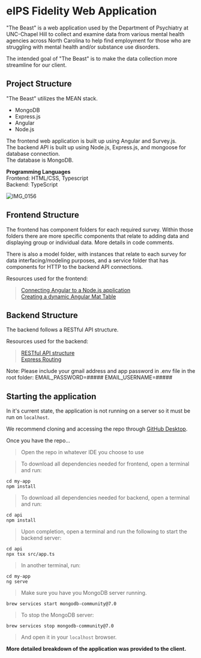 # eIPS Fidelity Web Application

"The Beast" is a web application used by the Department of Psychiatry at UNC-Chapel Hill to collect and examine data from various mental health agencies across North Carolina to help find employment for those who are struggling with mental health and/or substance use disorders.

The intended goal of "The Beast" is to make the data collection more streamline for our client.

## Project Structure

"The Beast" utilizes the MEAN stack.  
 - MongoDB  
 - Express.js  
 - Angular  
 - Node.js

The frontend web application is built up using Angular and Survey.js.  
The backend API is built up using Node.js, Express.js, and mongoose for database connection.  
The database is MongoDB.

**Programming Languages**  
Frontend: HTML/CSS, Typescript  
Backend: TypeScript

![IMG_0156](https://github.com/QianqianHong/COMP523-TeamC/assets/77793476/dc771ff6-b763-4511-b8c4-2ae760c6ceed)

## Frontend Structure

The frontend has component folders for each required survey. Within those folders there are more specific components that relate to adding data and displaying group or individual data. More details in code comments.

There is also a model folder, with instances that relate to each survey for data interfacing/modeling purposes, and a service folder that has components for HTTP to the backend API connections.

Resources used for the frontend:

> [Connecting Angular to a Node.js application](https://www.bezkoder.com/mean-stack-crud-example-angular-14/)  
> [Creating a dynamic Angular Mat Table](https://muhimasri.com/blogs/create-an-editable-dynamic-table-using-angular-material/)

## Backend Structure

The backend follows a RESTful API structure.

Resources used for the backend:

> [RESTful API structure](https://www.coreycleary.me/project-structure-for-an-express-rest-api-when-there-is-no-standard-way)  
> [Express Routing](https://expressjs.com/en/guide/routing.html#express-router)

Note: Please include your gmail address and app password in .env file in the root folder:
EMAIL_PASSWORD=#####
EMAIL_USERNAME=#####

## Starting the application

In it's current state, the application is not running on a server so it must be run on `localhost`.

We recommend cloning and accessing the repo through [GitHub Desktop](https://desktop.github.com/).

Once you have the repo...

> Open the repo in whatever IDE you choose to use

> To download all dependencies needed for frontend, open a terminal and run:
```shell
cd my-app
npm install
```
> To download all dependencies needed for backend, open a terminal and run:
```shell
cd api
npm install
```
> Upon completion, open a terminal and run the following to start the backend server:

```shell
cd api
npx tsx src/app.ts
```
> In another terminal, run:

```shell
cd my-app
ng serve
```
> Make sure you have you MongoDB server running.
```shell
brew services start mongodb-community@7.0
```
> To stop the MongoDB server:
```shell
brew services stop mongodb-community@7.0
```


> And open it in your `localhost` browser.

**More detailed breakdown of the application was provided to the client.**
